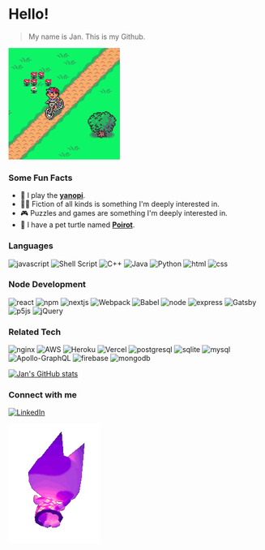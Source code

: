 <!-- ![](https://pa1.narvii.com/5842/f3467ed8d89962433813dc0882e82fc54300f7e3_00.gif) -->

# Hello!
> My name is Jan. This is my Github.

![ness-bike](https://github.com/Darumin/Darumin/blob/master/ness-bike.gif?raw=true)

### Some Fun Facts

-	:musical_keyboard: I play the [**yanopi**](https://www.giantbomb.com/piano/3055-634/).
-	:mage_man: Fiction of all kinds is something I'm deeply interested in.
-	:video_game: Puzzles and games are something I'm deeply interested in.
-	:turtle: I have a pet turtle named [**Poirot**](https://en.wikipedia.org/wiki/Hercule_Poirot).

### Languages

![javascript](https://img.shields.io/badge/JavaScript-323330?style=for-the-badge&logo=javascript&logoColor=F7DF1E)
![Shell Script](https://img.shields.io/badge/shell_script-%23121011.svg?style=for-the-badge&logo=gnu-bash&logoColor=white)
![C++](https://img.shields.io/badge/c++-%2300599C.svg?style=for-the-badge&logo=c%2B%2B&logoColor=white)
![Java](https://img.shields.io/badge/java-%23ED8B00.svg?style=for-the-badge&logo=java&logoColor=white)
![Python](https://img.shields.io/badge/python-3670A0?style=for-the-badge&logo=python&logoColor=ffdd54)
![html](https://img.shields.io/badge/HTML5-E34F26?style=for-the-badge&logo=html5&logoColor=white)
![css](https://img.shields.io/badge/CSS3-1572B6?style=for-the-badge&logo=css3&logoColor=white)

### Node Development

![react](https://img.shields.io/badge/React-20232A?style=for-the-badge&logo=react&logoColor=61DAFB)
![npm](https://img.shields.io/badge/npm-CB3837?style=for-the-badge&logo=npm&logoColor=white)
![nextjs](https://img.shields.io/badge/Next-black?style=for-the-badge&logo=next.js&logoColor=white)
![Webpack](https://img.shields.io/badge/webpack-%238DD6F9.svg?style=for-the-badge&logo=webpack&logoColor=black)
![Babel](https://img.shields.io/badge/Babel-F9DC3e?style=for-the-badge&logo=babel&logoColor=black)
![node](https://img.shields.io/badge/Node.js-339933?style=for-the-badge&logo=nodedotjs&logoColor=white)
![express](https://img.shields.io/badge/express.js-%23404d59.svg?style=for-the-badge&logo=express&logoColor=%2361DAFB)
![Gatsby](https://img.shields.io/badge/Gatsby-%23663399.svg?style=for-the-badge&logo=gatsby&logoColor=white)
![p5js](https://img.shields.io/badge/p5.js-ED225D?style=for-the-badge&logo=p5.js&logoColor=FFFFFF)
![jQuery](https://img.shields.io/badge/jquery-%230769AD.svg?style=for-the-badge&logo=jquery&logoColor=white)

### Related Tech

![nginx](https://img.shields.io/badge/Nginx-009639?style=for-the-badge&logo=nginx&logoColor=white)
![AWS](https://img.shields.io/badge/AWS-%23FF9900.svg?style=for-the-badge&logo=amazon-aws&logoColor=white)
![Heroku](https://img.shields.io/badge/heroku-%23430098.svg?style=for-the-badge&logo=heroku&logoColor=white)
![Vercel](https://img.shields.io/badge/vercel-%23000000.svg?style=for-the-badge&logo=vercel&logoColor=white)
![postgresql](https://img.shields.io/badge/PostgreSQL-316192?style=for-the-badge&logo=postgresql&logoColor=white)
![sqlite](https://img.shields.io/badge/sqlite-%2307405e.svg?style=for-the-badge&logo=sqlite&logoColor=white)
![mysql](https://img.shields.io/badge/MySQL-00000F?style=for-the-badge&logo=mysql&logoColor=white)
![Apollo-GraphQL](https://img.shields.io/badge/-ApolloGraphQL-311C87?style=for-the-badge&logo=apollo-graphql)
![firebase](https://img.shields.io/badge/firebase-%23039BE5.svg?style=for-the-badge&logo=firebase)
![mongodb](https://img.shields.io/badge/MongoDB-4EA94B?style=for-the-badge&logo=mongodb&logoColor=white)

[![Jan's GitHub stats](https://github-readme-stats.vercel.app/api?username=Darumin&show_icons=true&count_private=true&theme=dark)](https://github.com/anuraghazra/github-readme-stats)

### Connect with me

[![LinkedIn](https://img.shields.io/badge/LinkedIn-0077B5?style=for-the-badge&logo=linkedin&logoColor=white)](https://linkedin.com/in/jandeo)

![](https://github.com/Darumin/Darumin/blob/master/floatingbob.gif?raw=true)
<!--
**Darumin/Darumin** is a ✨ _special_ ✨ repository because its `README.md` (this file) appears on your GitHub profile.

Here are some ideas to get you started:

- 🔭 I’m currently working on ...
- 🌱 I’m currently learning ...
- 👯 I’m looking to collaborate on ...
- 🤔 I’m looking for help with ...
- 💬 Ask me about ...
- 📫 How to reach me: ...
- 😄 Pronouns: ...
- ⚡ Fun fact: ...
-->
